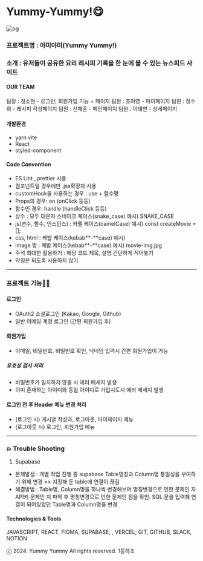 # Yummy-Yummy!😋

![og](https://github.com/user-attachments/assets/53dfcd84-7dfe-4af7-8fa3-b8314bbf3067)

### 프로젝트명 : 야미야미(Yummy Yummy!)

### 소개 : 유저들이 공유한 요리 레시피 기록을 한 눈에 볼 수 있는 뉴스피드 사이트

#### OUR TEAM

팀장 : 정소현 - 로그인, 회원가입 기능 + 페이지
팀원 : 조아영 - 마이페이지
팀원 : 정수희 - 레시피 작성페이지
팀원 : 선채훈 - 메인페이지
팀원 : 이태연 - 상세페이지

#### 개발환경

- yarn vite
- React
- styled-component

#### Code Convention

- ES Lint , prettier 사용
- 컴포넌트일 경우에만 .jsx확장자 사용
- customHook을 사용하는 경우 : use + 함수명
- Props의 경우: on (onClick 등등)
- 함수인 경우: handle (handleClick 등등)
- 상수 : 모두 대문자 스네이크 케이스(snake_case) 예시) SNAKE_CASE
- js(변수, 함수, 인스턴스) : 카멜 케이스(camelCase) 예시) const createMovie = [];
- css, html : 케밥 케이스(kebab**_-_**case) 예시) <div class=”movie-items”></div>
- image 명 : 케밥 케이스(kebab**_-_**case) 예시) movie-img.jpg
- 주석 최대한 활용하기 : 해당 코드 제목, 설명 간단하게 적어놓기
- 약칭은 되도록 사용하지 않기

---

### 프로젝트 기능👀👐

#### 로그인

- OAuth2 소셜로그인 (Kakao, Google, Github)
- 일반 이메일 계정 로그인 (간편 회원가입 후)

#### 회원가입

- 이메일, 비밀번호, 비밀번호 확인, 닉네임 입력시 간편 회원가입이 가능

##### 유효성 검사 처리

- 비밀번호가 일치하지 않을 시 에러 메세지 발생
- 이미 존재하는 아이디와 동일 아이디로 가입시도시 에러 메세지 발생

#### 로그인 전 후 Header 메뉴 변경 처리

- (로그인 시) 게시글 작성과, 로그아웃, 마이페이지 메뉴
- (로그아웃 시) 로그인, 회원가입 메뉴

---

### 💥 Trouble Shooting

1. Supabase

- 문제발생 : 개별 작업 진행 중 supabase Table명칭과 Column명 통일성을 부여하기 위해 변경 => 지정해 둔 table에 연결이 끊김
- 해결방법 : Table명, Column명을 하나씩 변경해보며 명칭변경으로 인한 문제인 지 API키 문제인 지 파악 후 명칭변경으로 인한 문제인 점을 확인.
  SQL 문을 입력해 연결이 되어있었던 Table명과 Column명을 변경

#### Technologies & Tools

JAVASCRIPT, REACT, FIGMA, SUPABASE, , VERCEL, GIT, GITHUB, SLACK, NOTION

ⓒ 2024. Yummy Yummy All rights reserved. 1등하조
